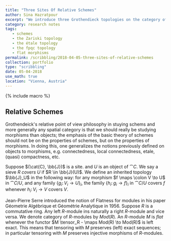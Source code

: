 ```yaml
---
title: "Three Sites Of Relative Schemes"
author: Sina Hazratpour
excerpt: "We introduce three Grothendieck topologies on the category of based schemes; the Zariski, the étale and the fpqc topology"
category: research notes
tags: 
   - schemes
   - the Zariski topology
   - the étale topology 
   - the fpqc topology
   - flat morphisms 
permalink: /scribbling/2018-04-05-three-sites-of-relative-schemes
collection: portfolio
type: "scribbling"
date: 05-04-2018
use_math: true
location: "Vienna, Austria"
---
```



{% include macro %}


## Relative Schemes

Grothendeick's relative point of view philosophy in stuying schems and more generally any spatial category is that we should really be studying morphisms than objects; the emphasis of the basic theory of schemes should not be on the properties of schemes, but on the properties of morphisms. In doing this, one generalizes the notions previously defined on objects to morphisms, e.g. connectedness, local connectedness, etale, (quasi) compactness, etc. 

Suppose $(\cat{C}, \bb{J})$ is a site. and $U$ is an object of $\cat{C}$. We say a sieve $R$ _covers_ $U$ if $R \in \bb{J}(U)$. We define an inherited topology $\bb{J}_U$ in the following way: for any morphism $f \maps \colon V \to U$ in $\cat{C}/U$, and any family $\{ g_i \colon V_i \to U \}_i$, the family $\{ h_i \colon g_i \to f \}_i$ in $\cat{C}/U$ covers $f$ whenever $h_i \colon V_i \to V$ covers $V$.   



Jean-Pierre Serre introduced the notion of Flatness for modules in his paper Géometrie Algébrique et Géométrie Analytique in 1956. Suppose $R$ is a commutative ring. Any left $R$-module ins naturally a right $R$-module and vice versa. We denote category of $R$-modules by $Mod(R)$. An $R$-module $M$ is _flat_ whenever the functor $M \tensor_R - \maps Mod(R) \to Mod(R)$ is left exact. This means that tensoring with $M$ preserves (left) exact sequences; in particular tensoring with $M$ preserves injective morphisms of $R$-modules.   


